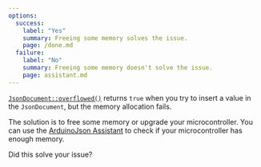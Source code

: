 ```yaml
---
options:
  success:
    label: "Yes"
    summary: Freeing some memory solves the issue.
    page: /done.md
  failure:
    label: "No"
    summary: Freeing some memory doesn't solve the issue.
    page: assistant.md
---
```


[`JsonDocument::overflowed()`](/v7/api/jsondocument/overflowed/) returns `true` when you try to insert a value in the `JsonDocument`, but the memory allocation fails.

The solution is to free some memory or upgrade your microcontroller.
You can use the [ArduinoJson Assistant](/v7/assistant/) to check if your microcontroller has enough memory.

Did this solve your issue?
